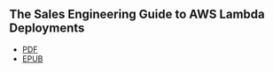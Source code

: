 ## The Sales Engineering Guide to AWS Lambda Deployments

* [PDF](https://github.com/mcasperson/SalesEngineeringAwsLambda/releases/latest/download/lambda.pdf)
* [EPUB](https://github.com/mcasperson/SalesEngineeringAwsLambda/releases/latest/download/lambda.epub)
